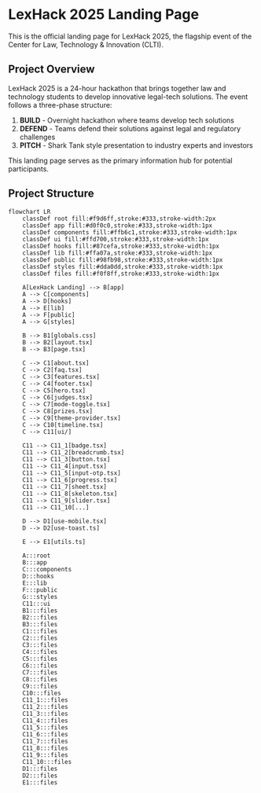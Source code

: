 # LexHack 2025 Landing Page

This is the official landing page for LexHack 2025, the flagship event of the Center for Law, Technology & Innovation (CLTI).

## Project Overview

LexHack 2025 is a 24-hour hackathon that brings together law and technology students to develop innovative legal-tech solutions. The event follows a three-phase structure:

1. **BUILD** - Overnight hackathon where teams develop tech solutions
2. **DEFEND** - Teams defend their solutions against legal and regulatory challenges
3. **PITCH** - Shark Tank style presentation to industry experts and investors

This landing page serves as the primary information hub for potential participants.

## Project Structure

```mermaid
flowchart LR
    classDef root fill:#f9d6ff,stroke:#333,stroke-width:2px
    classDef app fill:#d0f0c0,stroke:#333,stroke-width:1px
    classDef components fill:#ffb6c1,stroke:#333,stroke-width:1px
    classDef ui fill:#ffd700,stroke:#333,stroke-width:1px
    classDef hooks fill:#87cefa,stroke:#333,stroke-width:1px
    classDef lib fill:#ffa07a,stroke:#333,stroke-width:1px
    classDef public fill:#98fb98,stroke:#333,stroke-width:1px
    classDef styles fill:#dda0dd,stroke:#333,stroke-width:1px
    classDef files fill:#f0f8ff,stroke:#333,stroke-width:1px

    A[LexHack Landing] --> B[app]
    A --> C[components]
    A --> D[hooks]
    A --> E[lib]
    A --> F[public]
    A --> G[styles]
    
    B --> B1[globals.css]
    B --> B2[layout.tsx]
    B --> B3[page.tsx]
    
    C --> C1[about.tsx]
    C --> C2[faq.tsx]
    C --> C3[features.tsx]
    C --> C4[footer.tsx]
    C --> C5[hero.tsx]
    C --> C6[judges.tsx]
    C --> C7[mode-toggle.tsx]
    C --> C8[prizes.tsx]
    C --> C9[theme-provider.tsx]
    C --> C10[timeline.tsx]
    C --> C11[ui/]
    
    C11 --> C11_1[badge.tsx]
    C11 --> C11_2[breadcrumb.tsx]
    C11 --> C11_3[button.tsx]
    C11 --> C11_4[input.tsx]
    C11 --> C11_5[input-otp.tsx]
    C11 --> C11_6[progress.tsx]
    C11 --> C11_7[sheet.tsx]
    C11 --> C11_8[skeleton.tsx]
    C11 --> C11_9[slider.tsx]
    C11 --> C11_10[...]
    
    D --> D1[use-mobile.tsx]
    D --> D2[use-toast.ts]
    
    E --> E1[utils.ts]

    A:::root
    B:::app
    C:::components
    D:::hooks
    E:::lib
    F:::public
    G:::styles
    C11:::ui
    B1:::files
    B2:::files
    B3:::files
    C1:::files
    C2:::files
    C3:::files
    C4:::files
    C5:::files
    C6:::files
    C7:::files
    C8:::files
    C9:::files
    C10:::files
    C11_1:::files
    C11_2:::files
    C11_3:::files
    C11_4:::files
    C11_5:::files
    C11_6:::files
    C11_7:::files
    C11_8:::files
    C11_9:::files
    C11_10:::files
    D1:::files
    D2:::files
    E1:::files
```